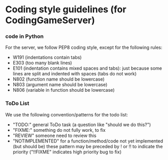 # Coding style guidelines (for CodingGameServer)

### code in Python
For the server, we follow PEP8 coding style, except for the following rules:
- W191 (indentations contain tabs)
- E303 (too many blank lines)
- E101 (indentation contains mixed spaces and tabs): just because some lines are split and indented with spaces (tabs do not work)
- N802 (function name should be lowercase)
- N803 (argument name should be lowercase)
- N806 (variable in function should be lowercase)


### ToDo List
We use the following convention/patterns for the todo list:
- "TODO:" general ToDo task (a question like "should we do this?")
- "FIXME:" something do not fully work, to fix
- "REVIEW" someone need to review this
- "NOTIMPLEMENTED" for a function/method/code not yet implemented (but should be)
these pattern may be preceded by ! or !! to indicate the priority ("!!FIXME" indicates high priority bug to fix)

